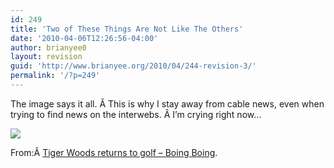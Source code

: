 ```yaml
---
id: 249
title: 'Two of These Things Are Not Like The Others'
date: '2010-04-06T12:26:56-04:00'
author: brianyee0
layout: revision
guid: 'http://www.brianyee.org/2010/04/244-revision-3/'
permalink: '/?p=249'
---
```


The image says it all. Â This is why I stay away from cable news, even when trying to find news on the interwebs. Â I’m crying right now…

[![](https://i0.wp.com/www.brianyee.org/wp-content/uploads/2010/04/woodywoodwood.jpg?resize=384%2C317)](http://www.boingboing.net/2010/04/05/mainstream-media-ign.html?utm_source=feedburner&utm_medium=feed&utm_campaign=Feed%3A+boingboing%2FiBag+%28Boing+Boing%29)

From:Â [Tiger Woods returns to golf – Boing Boing](http://www.boingboing.net/2010/04/05/mainstream-media-ign.html?utm_source=feedburner&utm_medium=feed&utm_campaign=Feed%3A+boingboing%2FiBag+%28Boing+Boing%29).